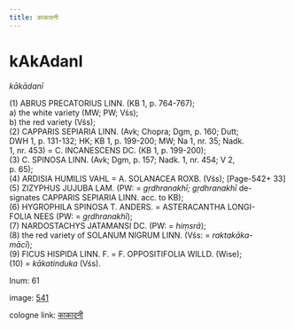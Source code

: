 ```yaml
---
title: काकादनी
---
```


# kAkAdanI

<i>kākādanī</i>  <div n="P" />(1) <bot>ABRUS PRECATORIUS LINN.</bot> (KB 1, p. 764-767); <div n="lb" />a) the white variety (MW; PW; Vśs); <div n="lb" />b) the red variety (Vśs); <div n="P" />(2) <bot>CAPPARIS SEPIARIA LINN.</bot> (Avk; Chopra; Dgm, p. 160; Dutt; <div n="lb" />DWH 1, p. 131-132; HK; KB 1, p. 199-200; MW; Na 1, nr. 35; Nadk. <div n="lb" />1, nr. 453) = <bot>C. INCANESCENS DC.</bot> (KB 1, p. 199-200); <div n="P" />(3) <bot>C. SPINOSA LINN.</bot> (Avk; Dgm, p. 157; Nadk. 1, nr. 454; V 2, <div n="lb" />p. 65); <div n="P" />(4) <bot>ARDISIA HUMILIS VAHL</bot> = <bot>A. SOLANACEA ROXB.</bot> (Vśs); [Page-542+ 33] <div n="P" />(5) <bot>ZIZYPHUS JUJUBA LAM.</bot> (PW: = <i>gṛdhranakhī; gṛdhranakhī</i> de- <div n="lb" />signates <bot>CAPPARIS SEPIARIA LINN.</bot> acc. to KB); <div n="P" />(6) <bot>HYGROPHILA SPINOSA T. ANDERS.</bot> = <bot>ASTERACANTHA LONGI- <div n="lb" />FOLIA NEES</bot> (PW: = <i>gṛdhranakhī</i>); <div n="P" />(7) <bot>NARDOSTACHYS JATAMANSI DC.</bot> (PW: = <i>hiṃsrā</i>); <div n="P" />(8) the red variety of <bot>SOLANUM NIGRUM LINN.</bot> (Vśs: = <i>raktakāka-</i> <div n="lb" /><i>mācī</i>); <div n="P" />(9) <bot>FICUS HISPIDA LINN. F.</bot> = <bot>F. OPPOSITIFOLIA WILLD.</bot> (Wise); <div n="P" />(10) = <i>kākatinduka</i> (Vśs).

lnum: 61

image: [541](https://www.sanskrit-lexicon.uni-koeln.de/scans/csl-apidev/servepdf.php?dict=snp&page=541)

cologne link: [काकादनी](https://sanskrit-lexicon.uni-koeln.de/scans/csl-apidev/getword.php?dict=snp&key=काकादनी)

